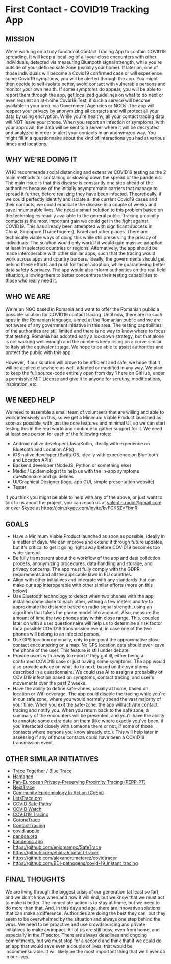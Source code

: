 # First Contact - COVID19 Tracking App

## MISSION
We're working on a truly functional Contact Tracing App to contain COVID19 spreading. It will keep a local log of all your close encounters with other individuals, detected via measuring Bluetooth signal strength, while you're outside of your defined safe zone (usually your home). If later on, one of those individuals will become a Covid19 confirmed case or will experience some Covid19 symptoms, you will be alerted through the app. You might then decide to self-isolate better, avoid contact with vulnerable persons and monitor your own health. If some symptoms do appear, you will be able to report them through the app, get localized guidelines on what to do next or even request an at-home Covid19 Test, if such a service will become available in your area, via Government Agencies or NGOs. The app will respect your privacy by anonymizing all contacts and will protect all your data by using encryption. While you're healthy, all your contact tracing data will NOT leave your phone. When you report an infection or symptoms, with your approval, the data will be sent to a server where it will be decrypted and analyzed in order to alert your contacts in an anonymized way. You might fill in a questionnaire about the kind of interactions you had at various times and locations.

## WHY WE'RE DOING IT
WHO recommends social distancing and extensive COVID19 testing as the 2 main methods for containing or slowing down the spread of the pandemic. The main issue is that this disease is constantly one step ahead of the authorities because of the initially asymptomatic carriers that manage to spread it further, before realizing they have been infected. Theoretically, if we could perfectly identify and isolate all the current Covid19 cases and their contacts, we could eradicate the disease in a couple of weeks and save innumerable lives. We need a smart solution to this problem based on the technologies readily available to the general public. Tracing proximity contacts is the most important gain we could get in the fight against COVID19. This has already been attempted with significant success in China, Singapore (TraceTogerer), Israel and other places. There are technically viable ways of doing this while still preserving the privacy of individuals. The solution would only work if it would gain massive adoption, at least in selected countries or regions. Alternatively, the app should be made interoperable with other similar apps, such that the tracing would work across apps and country borders. Ideally, the governments should get behind these efforts and push for faster adoption, while guaranteeing better data safety & privacy. The app would also inform authorities on the real field situation, allowing them to better concentrate their testing capabilities to those who really need it.

## WHO WE ARE
We're an NGO based in Romania and want to offer the Romanian public a possible solution for COVID19 contact tracing. Until now, there are no such apps in the Romanian language, aimed at the Romanian public and we are not aware of any government initiative in this area. The testing capabilities of the authorities are still limited and there is no way to know where to focus that testing. Romania has adopted early a lockdown strategy, but that alone is not working well enough and the numbers keep rising on a curve similar to Italy at the equivalent stage. We hope to be able to assist authorities and protect the public with this app.

However, if our solution will prove to be efficient and safe, we hope that it will be applied elsewhere as well, adapted or modified in any way. We plan to keep the full source-code entirely open from day 1 here on GitHub, under a permissive MIT License and give it to anyone for scrutiny, modifications, inspiration, etc.

## WE NEED HELP
We need to assemble a small team of volunteers that are willing and able to work intensively on this, so we get a Minimum Viable Product launched as soon as possible, with just the core features and minimal UI, so we can start testing this in the real world and continue to gather support for it.
We need at least one person for each of the following roles:
- Android native developer (Java/Kotlin, ideally with experience on Bluetooth and Location APIs)
- iOS native developer (Swift/iOS, ideally with experience on Bluetooth and Location APIs)
- Backend developer (NodeJS, Python or something else)
- Medic / Epidemiologist to help us with the in-app symptoms questionnaire and guidelines
- UI/Graphical Designer (logo, app GUI, simple presentation website)
- Tester

If you think you might be able to help with any of the above, or just want to talk to us about the project, you can reach us at valentin.radoi@gmail.com or over Skype at https://join.skype.com/invite/kvFCKSZVFbmR

## GOALS
- Have a Minimum Viable Product launched as soon as possible, ideally in a matter of days. We can improve and extend it through future updates, but it's critical to get it going right away before COVID19 becomes too wide-spread.
- Be fully transparent about the workflow of the app and data collection process, anonymizing procedures, data handling and storage, and privacy concerns. The app must fully comply with the GDPR requirements and all the applicable laws in EU countries.
- Align with other initiatives and integrate with any standards that can make our app interoperable with other similar efforts (more on this below)
- Use Bluetooth technology to detect when two phones with the app installed come close to each other, withing a few meters and try to approximate the distance based on radio signal strength, using an algorithm that takes the phone model into account. Also, measure the amount of time the two phones stay within close range. This, coupled later on with a user questionnaire will help us to determine a risk factor for a possible COVID19 transmission event, in case one of the two phones will belong to an infected person.
- Use GPS location optionally, only to pin-point the approximative close contact encountering on a map. No GPS location data should ever leave the phone of the user. This feature is still under debate!
- Provide users with a way to report if they got ill, either being a confirmed COVID19 case or just having some symptoms. The app would also provide advice on what do to next, based on the symptoms described in a questionnaire. We could use AI to assign a probability of COVID19 infection based on symptoms, contact tracing, and user's movements over the past 2 weeks.
- Have the ability to define safe-zones, usually at home, based on location or Wifi coverage. The app could disable the tracing while you're in our safe zone, where you would normally spend the vast majority of your time. When you exit the safe-zone, the app will activate contact tracing and notify you. When you return back to the safe zone, a summary of the encounters will be presented, and you'll have the ability to annotate some extra data on them (like where exactly you've been, if you interacted closely with someone there or not, if some of those contacts where persons you know already etc.). This will help later in assessing if any of those contacts could have been a COVID19 transmission event.

## OTHER SIMILAR INITIATIVES
* [Trace Together](https://www.tracetogether.gov.sg/) / [Blue Trace](https://bluetrace.io/)
* [Hamagen](https://medium.com/proferosec-osm/hamagen-application-fighiting-the-corona-virus-4ecf55eb4f7c)
* [Pan-European Privacy-Preserving Proximity Tracing (PEPP-PT)](https://www.pepp-pt.org/)
* [NextTrace](https://nexttrace.org/)
* [Community Epidemiology In Action (CoEpi)](https://www.coepi.org/)
* [LetsTrace.org](https://letstrace.org/)
* [COVID Safe Paths](https://covidsafepaths.org/)
* [COVID Watch](https://www.covid-watch.org/)
* [COVID19 Tracing](https://covid19tracing.org/)
* [CoronaTrace](https://corona-trace.github.io/)
* [ContactTracing](https://contacttracing.app/en/)
* [covid-app.io](https://www.covid-app.io/)
* [pandoa.org](https://pandoa.org/)
* [bandemic.app](https://bandemic.app/)
* https://github.com/enigmampc/SafeTrace
* https://github.com/ehidra/contact-tracer
* https://github.com/alexandrumeterez/covidtracer
* https://github.com/BDI-pathogens/covid-19_instant_tracing

## FINAL THOUGHTS
We are living through the biggest crisis of our generation (at least so far), and we don't know when and how it will end, but we know that we must act to make it better. The immediate action is to stay at home, but we need to do more than that. And, in this day and age, there are innovative solutions that can make a difference. Authorities are doing the best they can, but they seem to be overwhelmed by the situation and always one step behind the virus. We need to be proactive and use crowdsourcing and private initiatives to make an impact. All of us are still busy, even from home, and especially in the IT sector. There are always deadlines and ongoing commitments, but we must stop for a second and think that if we could do an app that would save even a couple of lives, that would be incommensurable. It will likely be the most important thing that we'll ever do in our lives.


